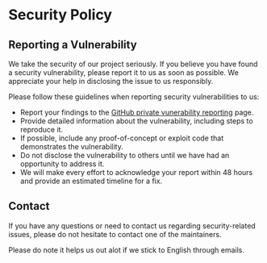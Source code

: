 # Security Policy

## Reporting a Vulnerability

We take the security of our project seriously. If you believe you have found a security vulnerability, please report it to us as soon as possible. We appreciate your help in disclosing the issue to us responsibly.

Please follow these guidelines when reporting security vulnerabilities to us:

- Report your findings to the [GitHub private vunerability reporting](https://github.com/dulljs/dull.js/security/advisories) page.
- Provide detailed information about the vulnerability, including steps to reproduce it.
- If possible, include any proof-of-concept or exploit code that demonstrates the vulnerability.
- Do not disclose the vulnerability to others until we have had an opportunity to address it.
- We will make every effort to acknowledge your report within 48 hours and provide an estimated timeline for a fix.

## Contact

If you have any questions or need to contact us regarding security-related issues, please do not hesitate to contact one of the maintainers.

Please do note it helps us out alot if we stick to English through emails.